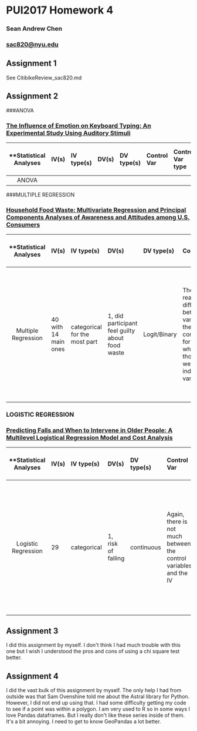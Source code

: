 # PUI2017 Homework 4
### Sean Andrew Chen 
### sac820@nyu.edu



## Assignment 1
See CitibikeReview_sac820.md



## Assignment 2

###ANOVA
### [The Influence of Emotion on Keyboard Typing: An Experimental Study Using Auditory Stimuli](http://journals.plos.org/plosone/article?id=10.1371/journal.pone.0129056)


| **Statistical Analyses	|  IV(s)  |  IV type(s) |  DV(s)  |  DV type(s)  |  Control Var | Control Var type  | Question to be answered | _H0_ | alpha | link to paper **| 
|:----------:|:----------|:------------|:-------------|:-------------|:------------|:------------- |:------------------|:----:|:-------:|:-------|
ANOVA	| 




###MULTIPLE REGRESSION
### [Household Food Waste: Multivariate Regression and Principal Components Analyses of Awareness and Attitudes among U.S. Consumers](http://journals.plos.org/plosone/article?id=10.1371/journal.pone.0159250)


| **Statistical Analyses        |  IV(s)  |  IV type(s) |  DV(s)  |  DV type(s)  |  Control Var | Control Var type  | Question to be answered | _H0_ | alpha | link to paper **|
|:----------:|:----------|:------------|:-------------|:-------------|:------------|:------------- |:------------------|:----:|:-------:|:-------|
Multiple Regression   | 40 with 14 main ones | categorical for the most part | 1, did participant feel guilty about food waste|Logit/Binary | They did not really differentiate between variables they were controlling for with what they thought were independent variables | N/A | What affects a person's likelihood of feeling guilty about food waste? | As a regression, there really isn't a hypothesis test. One could say that the null hypothesis is that the independent variables have a coefficient of zero on the dependent variable. | For the coefficients in the regression there is a 0.05 alpha | See above for link |




### LOGISTIC REGRESSION
### [Predicting Falls and When to Intervene in Older People: A Multilevel Logistical Regression Model and Cost Analysis](http://journals.plos.org/plosone/article?id=10.1371/journal.pone.0159365)


| **Statistical Analyses        |  IV(s)  |  IV type(s) |  DV(s)  |  DV type(s)  |  Control Var | Control Var type  | Question to be answered | _H0_ | alpha | link to paper **|
|:----------:|:----------|:------------|:-------------|:-------------|:------------|:------------- |:------------------|:----:|:-------:|:-------|
Logistic Regression   | 29 | categorical | 1, risk of falling| continuous | Again, there is not much between the control variables and the IV | N/A | What contributes to the risk of an elderly person falling and given these variables what is that person's risk? | Like before, there isn't much in terms of a null hypothesis as this is a regression analysis.One again could say that the null hypothesis is that the independent variable's coefficients are zero. | The alpha is 0.05 | See above |




## Assignment 3
I did this assignment by myself. I don't think I had much trouble with
this one but I wish I understood the pros and cons of using a
chi square test better.  


## Assignment 4 
I did the vast bulk of this assignment by myself. The only help I had 
from outside was that Sam Ovenshine told me about the Astral library
for Python. However, I did not end up using that. I had some difficulty
getting my code to see if a point was within a polygon. I am very used
to R so in some ways I love Pandas dataframes. But I really don't like
these series inside of them. It's a bit annoying. I need to get to know
GeoPandas a lot better.  

